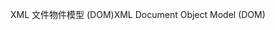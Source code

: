 <span data-ttu-id="847da-101">XML 文件物件模型 (DOM)</span><span class="sxs-lookup"><span data-stu-id="847da-101">XML Document Object Model (DOM)</span></span>